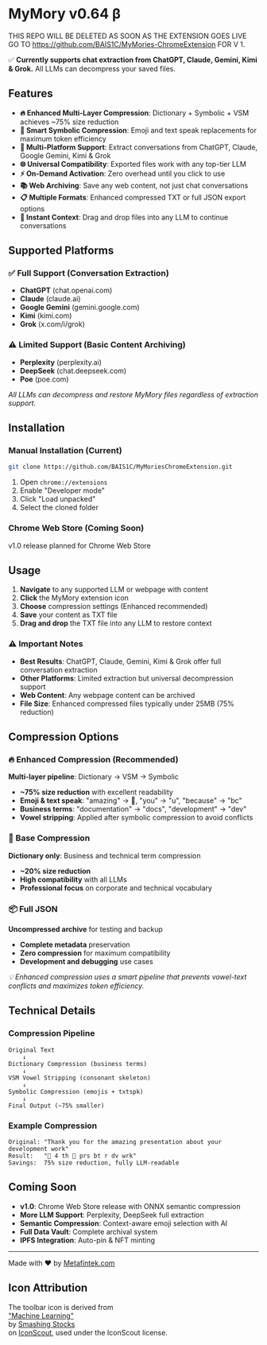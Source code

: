 # MyMory v0.64 β  
THIS REPO WILL BE DELETED AS SOON AS THE EXTENSION GOES LIVE
GO TO https://github.com/BAIS1C/MyMories-ChromeExtension FOR V 1.

✅ **Currently supports chat extraction from ChatGPT, Claude, Gemini, Kimi & Grok.** All LLMs can decompress your saved files.

## Features

- **🔥 Enhanced Multi-Layer Compression**: Dictionary + Symbolic + VSM achieves ~75% size reduction
- **🎯 Smart Symbolic Compression**: Emoji and text speak replacements for maximum token efficiency
- **💬 Multi-Platform Support**: Extract conversations from ChatGPT, Claude, Google Gemini, Kimi & Grok
- **🌐 Universal Compatibility**: Exported files work with any top-tier LLM
- **⚡ On-Demand Activation**: Zero overhead until you click to use
- **📚 Web Archiving**: Save any web content, not just chat conversations
- **📋 Multiple Formats**: Enhanced compressed TXT or full JSON export options
- **🔄 Instant Context**: Drag and drop files into any LLM to continue conversations

## Supported Platforms

### ✅ Full Support (Conversation Extraction)
- **ChatGPT** (chat.openai.com)
- **Claude** (claude.ai) 
- **Google Gemini** (gemini.google.com)
- **Kimi** (kimi.com)
- **Grok** (x.com/i/grok)

### ⚠️ Limited Support (Basic Content Archiving)
- **Perplexity** (perplexity.ai)
- **DeepSeek** (chat.deepseek.com)
- **Poe** (poe.com)

*All LLMs can decompress and restore MyMory files regardless of extraction support.*

## Installation  

### Manual Installation (Current)
```bash
git clone https://github.com/BAIS1C/MyMoriesChromeExtension.git
```
1. Open `chrome://extensions`
2. Enable "Developer mode" 
3. Click "Load unpacked"
4. Select the cloned folder

### Chrome Web Store (Coming Soon)
v1.0 release planned for Chrome Web Store

## Usage

1. **Navigate** to any supported LLM or webpage with content
2. **Click** the MyMory extension icon
3. **Choose** compression settings (Enhanced recommended)
4. **Save** your content as TXT file
5. **Drag and drop** the TXT file into any LLM to restore context

### ⚠️ Important Notes

- **Best Results**: ChatGPT, Claude, Gemini, Kimi & Grok offer full conversation extraction
- **Other Platforms**: Limited extraction but universal decompression support
- **Web Content**: Any webpage content can be archived
- **File Size**: Enhanced compressed files typically under 25MB (75% reduction)

## Compression Options

### 🔥 Enhanced Compression (Recommended)
**Multi-layer pipeline**: Dictionary → VSM → Symbolic
- **~75% size reduction** with excellent readability
- **Emoji & text speak**: "amazing" → 🤯, "you" → "u", "because" → "bc"
- **Business terms**: "documentation" → "docs", "development" → "dev"
- **Vowel stripping**: Applied after symbolic compression to avoid conflicts

### 📝 Base Compression
**Dictionary only**: Business and technical term compression
- **~20% size reduction**
- **High compatibility** with all LLMs
- **Professional focus** on corporate and technical vocabulary

### 📦 Full JSON
**Uncompressed archive** for testing and backup
- **Complete metadata** preservation
- **Zero compression** for maximum compatibility
- **Development and debugging** use cases

*💡 Enhanced compression uses a smart pipeline that prevents vowel-text conflicts and maximizes token efficiency.*

## Technical Details

### Compression Pipeline
```
Original Text
    ↓
Dictionary Compression (business terms)
    ↓  
VSM Vowel Stripping (consonant skeleton)
    ↓
Symbolic Compression (emojis + txtspk)
    ↓
Final Output (~75% smaller)
```

### Example Compression
```
Original: "Thank you for the amazing presentation about your development work"
Result:   "🙏 4 th 🤯 prs bt r dv wrk"
Savings:  75% size reduction, fully LLM-readable
```

## Coming Soon

- **v1.0**: Chrome Web Store release with ONNX semantic compression
- **More LLM Support**: Perplexity, DeepSeek full extraction
- **Semantic Compression**: Context-aware emoji selection with AI
- **Full Data Vault**: Complete archival system
- **IPFS Integration**: Auto-pin & NFT minting

---

Made with ❤️ by [Metafintek.com](https://metafintek.com)

## Icon Attribution

The toolbar icon is derived from  
["Machine Learning"](https://iconscout.com/icons/machine-learning)  
by [Smashing Stocks](https://iconscout.com/contributors/smashingstocks)  
on [IconScout](https://iconscout.com), used under the IconScout license.
